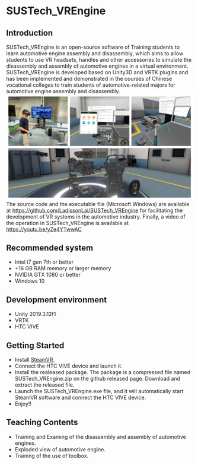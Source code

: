 SUSTech_VREngine
===============

## Introduction
SUSTech_VREngine is an open-source software of Training students to learn automotive engine assembly and disassembly, which aims to allow students to use VR headsets, handles and other accessories to simulate the disassembly and assembly of automotive engines in a virtual environment. SUSTech_VREngine is developed based on Unity3D and VRTK plugins and has been implemented and demonstrated in the courses of Chinese vocational colleges to train students of automotive-related majors for automotive engine assembly and disassembly. 
![](./Docs/overview.png)
The source code and the executable file (Microsoft Windows) are available at https://github.com/LadissonLai/SUSTech_VREngine for facilitating the development of VR systems in the automotive industry. Finally, a video of the operation in SUSTech_VREngine is available at https://youtu.be/yZe4YTwwAC


## Recommended system
* Intel i7 gen 7th or better
* +16 GB RAM memory or larger memory
* NVIDIA GTX 1080 or better
* Windows 10

## Development environment
* Unity 2019.3.12f1
* VRTK
* HTC VIVE

## Getting Started
* Install [SteamVR](https://store.steampowered.com/app/250820/SteamVR/).
* Connect the HTC VIVE device and launch it.
* Install the realeased package. The package is a compressed file named SUSTech_VREngine.zip on the github released page. Download and extract the released file.
* Launch the SUSTech_VREngine.exe file, and it will automatically start SteamVR software and connect the HTC VIVE device.
* Enjoy!!
  
## Teaching Contents
* Training and Examing of the disassembly and assembly of automotive engines.
* Exploded view of automotive engine.
* Training of the use of toolbox.
